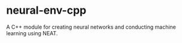 # neural-env-cpp
A C++ module for creating neural networks and conducting machine learning using NEAT.
